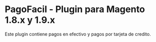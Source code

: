 # PagoFacil - Plugin para Magento 1.8.x y 1.9.x 

Este plugin contiene pagos en efectivo y pagos por tarjeta de credito.